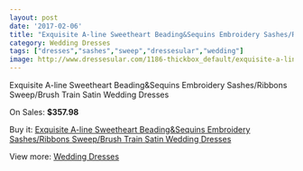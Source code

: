 ```yaml
---
layout: post
date: '2017-02-06'
title: "Exquisite A-line Sweetheart Beading&Sequins Embroidery Sashes/Ribbons Sweep/Brush Train Satin Wedding Dresses"
category: Wedding Dresses
tags: ["dresses","sashes","sweep","dressesular","wedding"]
image: http://www.dressesular.com/1186-thickbox_default/exquisite-a-line-sweetheart-beadingsequins-embroidery-sashes-ribbons-sweep-brush-train-satin-wedding-dresses.jpg
---
```

Exquisite A-line Sweetheart Beading&Sequins Embroidery Sashes/Ribbons Sweep/Brush Train Satin Wedding Dresses

On Sales: **$357.98**
<a href="https://www.dressesular.com/wedding-dresses/380-exquisite-a-line-sweetheart-beadingsequins-embroidery-sashes-ribbons-sweep-brush-train-satin-wedding-dresses.html"><amp-img layout="responsive" width="600" height="600" src="//www.dressesular.com/1186-thickbox_default/exquisite-a-line-sweetheart-beadingsequins-embroidery-sashes-ribbons-sweep-brush-train-satin-wedding-dresses.jpg" alt="Exquisite A-line Sweetheart Beading&Sequins Embroidery Sashes/Ribbons Sweep/Brush Train Satin Wedding Dresses 0" /></a>
<a href="https://www.dressesular.com/wedding-dresses/380-exquisite-a-line-sweetheart-beadingsequins-embroidery-sashes-ribbons-sweep-brush-train-satin-wedding-dresses.html"><amp-img layout="responsive" width="600" height="600" src="//www.dressesular.com/1188-thickbox_default/exquisite-a-line-sweetheart-beadingsequins-embroidery-sashes-ribbons-sweep-brush-train-satin-wedding-dresses.jpg" alt="Exquisite A-line Sweetheart Beading&Sequins Embroidery Sashes/Ribbons Sweep/Brush Train Satin Wedding Dresses 1" /></a>
<a href="https://www.dressesular.com/wedding-dresses/380-exquisite-a-line-sweetheart-beadingsequins-embroidery-sashes-ribbons-sweep-brush-train-satin-wedding-dresses.html"><amp-img layout="responsive" width="600" height="600" src="//www.dressesular.com/1187-thickbox_default/exquisite-a-line-sweetheart-beadingsequins-embroidery-sashes-ribbons-sweep-brush-train-satin-wedding-dresses.jpg" alt="Exquisite A-line Sweetheart Beading&Sequins Embroidery Sashes/Ribbons Sweep/Brush Train Satin Wedding Dresses 2" /></a>

Buy it: [Exquisite A-line Sweetheart Beading&Sequins Embroidery Sashes/Ribbons Sweep/Brush Train Satin Wedding Dresses](https://www.dressesular.com/wedding-dresses/380-exquisite-a-line-sweetheart-beadingsequins-embroidery-sashes-ribbons-sweep-brush-train-satin-wedding-dresses.html "Exquisite A-line Sweetheart Beading&Sequins Embroidery Sashes/Ribbons Sweep/Brush Train Satin Wedding Dresses")

View more: [Wedding Dresses](https://www.dressesular.com/3-wedding-dresses "Wedding Dresses")